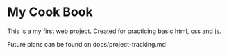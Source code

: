 # My Cook Book
This is a my first web project.
Created for practicing basic html, css and js.

Future plans can be found on docs/project-tracking.md